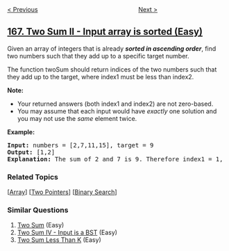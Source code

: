 <!--|This file generated by command(leetcode description); DO NOT EDIT.    |-->
<!--+----------------------------------------------------------------------+-->
<!--|@author    openset <openset.wang@gmail.com>                           |-->
<!--|@link      https://github.com/openset                                 |-->
<!--|@home      https://github.com/openset/leetcode                        |-->
<!--+----------------------------------------------------------------------+-->

[< Previous](../fraction-to-recurring-decimal "Fraction to Recurring Decimal")
　　　　　　　　　　　　　　　　
[Next >](../excel-sheet-column-title "Excel Sheet Column Title")

## [167. Two Sum II - Input array is sorted (Easy)](https://leetcode.com/problems/two-sum-ii-input-array-is-sorted "两数之和 II - 输入有序数组")

<p>Given an array of integers that is already <strong><em>sorted in ascending order</em></strong>, find two numbers such that they add up to a specific target number.</p>

<p>The function twoSum should return indices of the two numbers such that they add up to the target, where index1 must be less than index2.</p>

<p><strong>Note:</strong></p>

<ul>
	<li>Your returned answers (both index1 and index2) are not zero-based.</li>
	<li>You may assume that each input would have <em>exactly</em> one solution and you may not use the <em>same</em> element twice.</li>
</ul>

<p><strong>Example:</strong></p>

<pre>
<strong>Input:</strong> numbers = [2,7,11,15], target = 9
<strong>Output:</strong> [1,2]
<strong>Explanation:</strong> The sum of 2 and 7 is 9. Therefore index1 = 1, index2 = 2.</pre>

### Related Topics
  [[Array](../../tag/array/README.md)]
  [[Two Pointers](../../tag/two-pointers/README.md)]
  [[Binary Search](../../tag/binary-search/README.md)]

### Similar Questions
  1. [Two Sum](../two-sum) (Easy)
  1. [Two Sum IV - Input is a BST](../two-sum-iv-input-is-a-bst) (Easy)
  1. [Two Sum Less Than K](../two-sum-less-than-k) (Easy)
